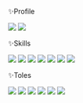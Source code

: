  ✨Profile
 
 <a href="https://www.instagram.com/only_jy_05"><img src="https://img.shields.io/badge/Insta-E4405F?style=flat-square&logo=Instagram&logoColor=ffffff"/></a>
  <a href="https://velog.io/@lim0522"><img src="https://img.shields.io/badge/Velog-20C997?style=flat-square&logo=Velog&logoColor=ffffff"/></a>
 
 ✨Skills
 
<img src="https://img.shields.io/badge/C-A8B9CC?style=flat-square&logo=C&logoColor=ffffff"/> <img src="https://img.shields.io/badge/JAVA-007396?style=flat-square&logo=JAVA&logoColor=ffffff"/>
<img src="https://img.shields.io/badge/Javascript-F7DF1E?style=flat-square&logo=JavaScript&logoColor=FFFFFF"/>
<img src="https://img.shields.io/badge/PHP-777BB4?style=flat-square&logo=PHP&logoColor=ffffff"/>
<img src="https://img.shields.io/badge/Android-3DDC84?style=flat-square&logo=Android&logoColor=ffffff"/>
<img src="https://img.shields.io/badge/HTML5-E34F26?style=flat-square&logo=HTML5&logoColor=ffffff"/>
<img src="https://img.shields.io/badge/CSS3-1572B6?style=flat-square&logo=CSS3&logoColor=ffffff"/>

✨Toles

<img src="https://img.shields.io/badge/Eclipse-2C2255?style=flat-square&logo=Eclipse&logoColor=ffffff"/> <img src="https://img.shields.io/badge/Intellij-000000?style=flat-square&logo=IntelliJ IDEA&logoColor=ffffff"/>
<img src="https://img.shields.io/badge/Visual Studio-5C2D91?style=flat-square&logo=Visual Studio&logoColor=ffffff"/>
<img src="https://img.shields.io/badge/Visual Studio Code-007ACC?style=flat-square&logo=Visual Studio Code&logoColor=ffffff"/>
<img src="https://img.shields.io/badge/Sublime Text-FF9800?style=flat-square&logo=Sublime Text&logoColor=ffffff"/>
<img src="https://img.shields.io/badge/Android Studio-3DDC84?style=flat-square&logo=Android Studio&logoColor=ffffff"/>

<!--
**ImJaeYeeon/ImJaeYeeon** is a ✨ _special_ ✨ repository because its `README.md` (this file) appears on your GitHub profile.

Here are some ideas to get you started:

- 🔭 I’m currently working on ...
- 🌱 I’m currently learning ...
- 👯 I’m looking to collaborate on ...
- 🤔 I’m looking for help with ...
- 💬 Ask me about ...
- 📫 How to reach me: ...
- 😄 Pronouns: ...
- ⚡ Fun fact: ...
-->

